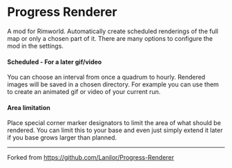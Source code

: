 # Progress Renderer
A mod for Rimworld.
Automatically create scheduled renderings of the full map or only a chosen part of it.
There are many options to configure the mod in the settings.

#### Scheduled - For a later gif/video
You can choose an interval from once a quadrum to hourly.
Rendered images will be saved in a chosen directory.
For example you can use them to create an animated gif or video of your current run.

#### Area limitation
Place special corner marker designators to limit the area of what should be rendered.
You can limit this to your base and even just simply extend it later if you base grows larger than planned.

---

Forked from https://github.com/Lanilor/Progress-Renderer